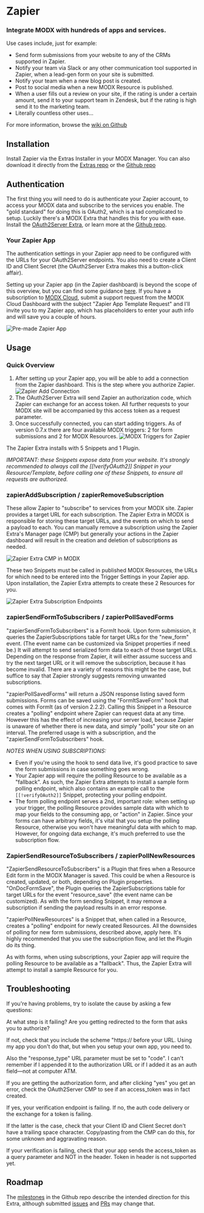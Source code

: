 Zapier
======

### Integrate MODX with hundreds of apps and services.

Use cases include, just for example:

- Send form submissions from your website to any of the CRMs supported in Zapier.
- Notify your team via Slack or any other communication tool supported in Zapier, when a lead-gen form on your site is submitted.
- Notify your team when a new blog post is created.
- Post to social media when a new MODX Resource is published.
- When a user fills out a review on your site, if the rating is under a certain amount, send it to your support team in Zendesk, but if the rating is high send it to the marketing team.
- Literally countless other uses...

For more information, browse the [wiki on Github](https://github.com/sepiariver/zapier/wiki)

## Installation

Install Zapier via the Extras Installer in your MODX Manager. You can also download it directly from the [Extras repo](http://modx.com/extras/package/zapier) or the [Github repo](https://github.com/sepiariver/zapier/)

## Authentication

The first thing you will need to do is authenticate your Zapier account, to access your MODX data and subscribe to the services you enable. The "gold standard" for doing this is OAuth2, which is a tad complicated to setup. Luckily there's a MODX Extra that handles this for you with ease. Install the [OAuth2Server Extra](http://modx.com/extras/package/oauth2server), or learn more at the [Github repo](https://github.com/modxcms/oauth2-server).

### Your Zapier App

The authentication settings in your Zapier app need to be configured with the URLs for your OAuth2Server endpoints. You also need to create a Client ID and Client Secret (the OAuth2Server Extra makes this a button-click affair). 

Setting up your Zapier app (in the Zapier dashboard) is beyond the scope of this overview, but you can find some guidance [here](https://github.com/sepiariver/zapier/wiki/Inside-Zapier). If you have a subscription to [MODX Cloud](https://modxcloud.com/), submit a support request from the MODX Cloud Dashboard with the subject "Zapier App Template Request" and I'll invite you to my Zapier app, which has placeholders to enter your auth info and will save you a couple of hours.

![Pre-made Zapier App](https://www.dropbox.com/s/o7uwnir1gneleyw/Screenshot%202015-11-20%2015.09.14.png?dl=1)

## Usage

### Quick Overview

1. After setting up your Zapier app, you will be able to add a connection from the Zapier dashboard. This is the step where you authorize Zapier. 
![Zapier Add Connection](https://www.dropbox.com/s/4sxdi08fco5vzio/Screenshot%202015-11-20%2015.03.01.png?dl=1)
2. The OAuth2Server Extra will send Zapier an authorization code, which Zapier can exchange for an access token. All further requests to your MODX site will be accompanied by this access token as a request parameter. 
3. Once successfully connected, you can start adding triggers. As of version 0.7.x there are four available MODX triggers: 2 for form submissions and 2 for MODX Resources. 
![MODX Triggers for Zapier](https://www.dropbox.com/s/ftfhp7kxqgu18ia/Screenshot%202015-11-20%2015.05.12.png?dl=1)

The Zapier Extra installs with 5 Snippets and 1 Plugin. 

_IMPORTANT: these Snippets expose data from your website. It's strongly recommended to always call the [[!verifyOAuth2]] Snippet in your Resource/Template, before calling one of these Snippets, to ensure all requests are authorized._

### zapierAddSubscription / zapierRemoveSubscription

These allow Zapier to "subscribe" to services from your MODX site. Zapier provides a target URL for each subscription. The Zapier Extra in MODX is responsible for storing these target URLs, and the events on which to send a payload to each. You can manually remove a subscription using the Zapier Extra's Manager page (CMP) but generally your actions in the Zapier dashboard will result in the creation and deletion of subscriptions as needed.

![Zapier Extra CMP in MODX](https://www.dropbox.com/s/2s96d2b4z2zksli/Screenshot%202015-11-20%2015.07.44.png?dl=1)

These two Snippets must be called in published MODX Resources, the URLs for which need to be entered into the Trigger Settings in your Zapier app. Upon installation, the Zapier Extra attempts to create these 2 Resources for you.

![Zapier Extra Subscription Endpoints](https://www.dropbox.com/s/cl8qhqapssvq1n9/Screenshot%202015-11-20%2015.10.44.png?dl=1)

### zapierSendFormToSubscribers / zapierPollSavedForms

"zapierSendFormToSubscribers" is a FormIt hook. Upon form submission, it queries the ZapierSubscriptions table for target URLs for the "new_form" event. (The event name can be customized via Snippet properties if need be.) It will attempt to send serialized form data to each of those target URLs. Depending on the response from Zapier, it will either assume success and try the next target URL or it will remove the subscription, because it has become invalid. There are a variety of reasons this might be the case, but suffice to say that Zapier strongly suggests removing unwanted subscriptions.

"zapierPollSavedForms" will return a JSON response listing saved form submissions. Forms can be saved using the "FormItSaveForm" hook that comes with FormIt (as of version 2.2.2). Calling this Snippet in a Resource creates a "polling" endpoint where Zapier can request data at any time. However this has the effect of increasing your server load, because Zapier is unaware of whether there is new data, and simply "polls" your site on an interval. The preferred usage is with a subscription, and the "zapierSendFormToSubscribers" hook.

_NOTES WHEN USING SUBSCRIPTIONS:_

- Even if you're using the hook to send data live, it's good practice to save the form submissions in case something goes wrong.
- Your Zapier app will require the polling Resource to be available as a "fallback". As such, the Zapier Extra attempts to install a sample form polling endpoint, which also contains an example call to the `[[!verifyOAuth2]]` Snippet, protecting your polling endpoint.
- The form polling endpoint serves a 2nd, important role: when setting up your trigger, the polling Resource provides sample data with which to map your fields to the consuming app, or "action" in Zapier. Since your forms can have arbitrary fields, it's vital that you setup the polling Resource, otherwise you won't have meaningful data with which to map. However, for ongoing data exchange, it's much preferred to use the subscription flow.

### ZapierSendResourceToSubscribers / zapierPollNewResources

"ZapierSendResourceToSubscribers" is a Plugin that fires when a Resource Edit form in the MODX Manager is saved. This could be when a Resource is created, updated, or both, depending on Plugin properties. "OnDocFormSave", the Plugin queries the ZapierSubscriptions table for target URLs for the event "resource_save" (the event name can be customized). As with the form sending Snippet, it may remove a subscription if sending the payload results in an error response.

"zapierPollNewResources" is a Snippet that, when called in a Resource, creates a "polling" endpoint for newly created Resources. All the downsides of polling for new form submissions, described above, apply here. It's highly recommended that you use the subscription flow, and let the Plugin do its thing.

As with forms, when using subscriptions, your Zapier app will require the polling Resource to be available as a "fallback". Thus, the Zapier Extra will attempt to install a sample Resource for you.

## Troubleshooting

If you're having problems, try to isolate the cause by asking a few questions:

At what step is it failing? Are you getting redirected to the form that asks you to authorize?

If not, check that you include the scheme "https:// before your URL. Using my app you don't do that, but when you setup your own app, you need to. 

Also the "response_type" URL parameter must be set to "code". I can't remember if I appended it to the authorization URL or if I added it as an auth field—not at computer ATM.

If you are getting the authorization form, and after clicking "yes" you get an error, check the OAuth2Server CMP to see if an access_token was in fact created.

If yes, your verification endpoint is failing. If no, the auth code delivery or the exchange for a token is failing.

If the latter is the case, check that your Client ID and Client Secret don't have a trailing space character. Copy/pasting from the CMP can do this, for some unknown and aggravating reason.

If your verification is failing, check that your app sends the access_token as a query parameter and NOT in the header. Token in header is not supported yet.

## Roadmap

The [milestones](https://github.com/sepiariver/zapier/milestones) in the Github repo describe the intended direction for this Extra, although submitted [issues](https://github.com/sepiariver/zapier/issues) and [PRs](https://github.com/sepiariver/zapier/pulls) may change that.
